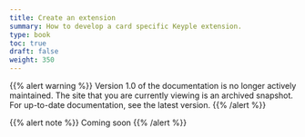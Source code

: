 ```yaml
---
title: Create an extension
summary: How to develop a card specific Keyple extension.
type: book
toc: true
draft: false
weight: 350
---
```

{{% alert warning %}}
Version 1.0 of the documentation is no longer actively maintained. The site that you are currently viewing is an archived snapshot. For up-to-date documentation, see the latest version.
{{% /alert %}}

{{% alert note %}} Coming soon {{% /alert %}} 
